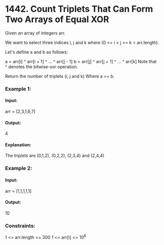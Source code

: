 # 1442. Count Triplets That Can Form Two Arrays of Equal XOR
Given an array of integers arr.

We want to select three indices i, j and k where (0 <= i < j <= k < arr.length).

Let's define a and b as follows:

a = arr[i] ^ arr[i + 1] ^ ... ^ arr[j - 1]
b = arr[j] ^ arr[j + 1] ^ ... ^ arr[k]
Note that ^ denotes the bitwise-xor operation.

Return the number of triplets (i, j and k) Where a == b.

### Example 1:
#### Input:
arr = [2,3,1,6,7]
#### Output:
4
#### Explanation:
The triplets are (0,1,2), (0,2,2), (2,3,4) and (2,4,4)

### Example 2:
#### Input:
arr = [1,1,1,1,1]
#### Output:
10
 
### Constraints:
1 <= arr.length <= 300
1 <= arr[i] <= $`10^8`$


